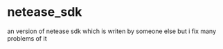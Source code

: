netease_sdk
===========

an version of netease sdk which is writen by someone else but i fix many problems of it 
